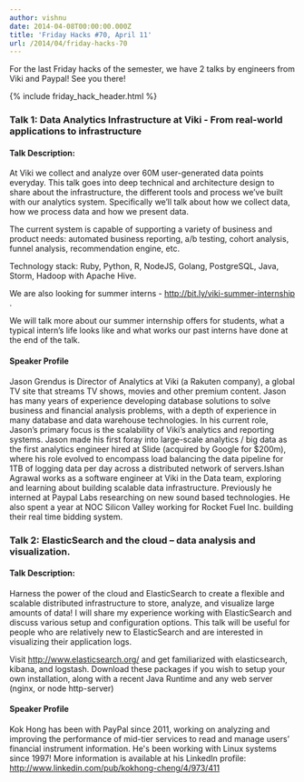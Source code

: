 ```yaml
---
author: vishnu
date: 2014-04-08T00:00:00.000Z
title: 'Friday Hacks #70, April 11'
url: /2014/04/friday-hacks-70
---
```


For the last Friday hacks of the semester, we have 2 talks by engineers from Viki and Paypal! See you there!

{% include friday_hack_header.html %}

### Talk 1: Data Analytics Infrastructure at Viki - From real-world applications to infrastructure

#### Talk Description:

At Viki we collect and analyze over 60M user-generated data points everyday. This talk goes into deep technical and architecture design to share about the infrastructure, the different tools and process we’ve built with our analytics system. Specifically we’ll talk about how we collect data, how we process data and how we present data.

The current system is capable of supporting a variety of business and product needs: automated business reporting, a/b testing, cohort analysis, funnel analysis, recommendation engine, etc.

Technology stack: Ruby, Python, R, NodeJS, Golang, PostgreSQL, Java, Storm, Hadoop with Apache Hive.

We are also looking for summer interns - http://bit.ly/viki-summer-internship .

We will talk more about our summer internship offers for students, what a typical intern’s life looks like and what works our past interns have done at the end of the talk.

#### Speaker Profile

Jason Grendus is Director of Analytics at Viki (a Rakuten company), a global TV site that streams TV shows, movies and other premium content. Jason has many years of experience developing database solutions to solve business and financial analysis problems, with a depth of experience in many database and data warehouse technologies. In his current role, Jason’s primary focus is the scalability of Viki’s analytics and reporting systems. Jason made his first foray into large-scale analytics / big data as the first analytics engineer hired at Slide (acquired by Google for $200m), where his role evolved to encompass load balancing the data pipeline for 1TB of logging data per day across a distributed network of servers.Ishan Agrawal works as a software engineer at Viki in the Data team, exploring and learning about building scalable data infrastructure. Previously he interned at Paypal Labs researching on new sound based technologies. He also spent a year at NOC Silicon Valley working for Rocket Fuel Inc. building their real time bidding system.

### Talk 2: ElasticSearch and the cloud – data analysis and visualization.

#### Talk Description:

Harness the power of the cloud and ElasticSearch to create a flexible and scalable distributed infrastructure to store, analyze, and visualize large amounts of data! I will share my experience working with ElasticSearch and discuss various setup and configuration options. This talk will be useful for people who are relatively new to ElasticSearch and are interested in visualizing their application logs.

Visit http://www.elasticsearch.org/ and get familiarized with elasticsearch, kibana, and logstash. Download these packages if you wish to setup your own installation, along with a recent Java Runtime and any web server (nginx, or node http-server)

#### Speaker Profile

Kok Hong has been with PayPal since 2011, working on analyzing and improving the performance of mid-tier services to read and manage users’ financial instrument information. He's been working with Linux systems since 1997! More information is available at his LinkedIn profile: http://www.linkedin.com/pub/kokhong-cheng/4/973/411
